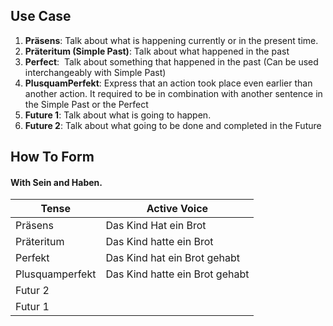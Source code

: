## Use Case
1. **Präsens**: Talk about what is happening currently or in the present time.
2. **Präteritum (Simple Past)**: Talk about what happened in the past
3. **Perfect**:  Talk about something that happened in the past (Can be used interchangeably with Simple Past)
4. **PlusquamPerfekt**: Express that an action took place even earlier than another action. It required to be in combination with another sentence in the Simple Past or the Perfect
5. **Future 1**: Talk about what is going to happen.
6. **Future 2**: Talk about what going to be done and completed in the Future


## How To Form

#### With Sein and Haben.
| Tense           | Active Voice                   |
| --------------- | ------------------------------ |
| Präsens         | Das Kind Hat ein Brot          |
| Präteritum      | Das Kind hatte ein Brot        |
| Perfekt         | Das Kind hat ein Brot gehabt   |
| Plusquamperfekt | Das Kind hatte ein Brot gehabt |
| Futur 2         |                                |
| Futur 1         |                                |
